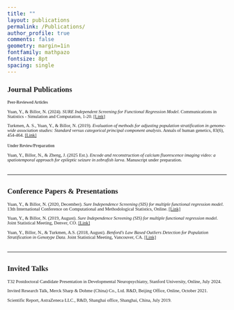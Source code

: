 ```yaml
---
title: ""
layout: publications
permalink: /Publications/
author_profile: true
comments: false
geometry: margin=1in
fontfamily: mathpazo
fontsize: 8pt
spacing: single
---
```


<h2 style="font-family:Times New Roman; font-size:1.2em;">Journal Publications</h2>

<div style="font-family:Times New Roman; font-size:0.75em;">
<h3 style="font-family:Times New Roman; font-size:0.9em; color:#4a4a4a;">Peer-Reviewed Articles</h3>

<ul style="list-style-type: none; padding-left: 0;">
    <li style="margin-bottom: 1em;">Yuan, Y., & Billor, N. (2024). <em>SURE Independent Screening for Functional Regression Model</em>. Communications in Statistics - Simulation and Computation, 1-20. 
    <a href="https://www.tandfonline.com/doi/abs/10.1080/03610918.2024.2325567">[Link]</a></li>
    <li style="margin-bottom: 1em;">Turkmen, A. S., Yuan, Y., & Billor, N. (2019). <em>Evaluation of methods for adjusting population stratification in genome-wide association studies: Standard versus categorical principal component analysis</em>. Annals of human genetics, 83(6), 454-464. 
    <a href="https://onlinelibrary.wiley.com/doi/abs/10.1111/ahg.12339">[Link]</a></li>
</ul>

<h3 style="font-family:Times New Roman; font-size:0.9em; margin-top:1.5em; color:#4a4a4a;">Under Review/Preparation</h3>

<ul style="list-style-type: none; padding-left: 0;">
    <li style="margin-bottom: 1em;">Yuan, Y., Billor, N., & Zheng, J. (2025 Est.). <em>Encode and reconstruction of calcium fluorescence imaging video: a spatiotemporal approach for epileptic seizure in zebrafish larva</em>. Manuscript under preparation.</li>
</ul>
</div>

<hr style="margin: 2em 0;">

<h2 style="font-family:Times New Roman; font-size:1.2em;">Conference Papers & Presentations</h2>

<div style="font-family:Times New Roman; font-size:0.75em;">
<ul style="list-style-type: none; padding-left: 0;">
    <li style="margin-bottom: 1em;">Yuan, Y., & Billor, N. (2020, December). <em>Sure Independence Screening (SIS) for multiple functional regression model</em>. 13th International Conference on Computational and Methodological Statistics, Online. 
    <a href="https://www.cmstatistics.org/RegistrationsV2/CMStatistics2020/viewSubmission.php?id=919&token=162q9oqq1r155934q7683p908196o139">[Link]</a></li>
    <li style="margin-bottom: 1em;">Yuan, Y., & Billor, N. (2019, August). <em>Sure Independence Screening (SIS) for multiple functional regression model</em>. Joint Statistical Meeting, Denver, CO. 
    <a href="https://ww2.amstat.org/meetings/jsm/2019/onlineprogram/AbstractDetails.cfm?abstractid=301670">[Link]</a></li>
    <li style="margin-bottom: 1em;">Yuan, Y., Billor, N., & Turkmen, A.S. (2018, August). <em>Benford's Law Based Outliers Detection for Population Stratification in Genotype Data</em>. Joint Statistical Meeting, Vancouver, CA. 
    <a href="https://www.researchgate.net/publication/330505739_Benford%27s_Law_Based_Outliers_Detection_for_Population_Stratification_in_Genotype_Data">[Link]</a></li>
</ul>
</div>

<hr style="margin: 2em 0;">

<h2 style="font-family:Times New Roman; font-size:1.2em;">Invited Talks</h2>

<div style="font-family:Times New Roman; font-size:0.75em;">
<ul style="list-style-type: none; padding-left: 0;">
    <li style="margin-bottom: 1em;">T32 Postdoctoral Candidate Presentation in Developmental Neuropsychiatry, Stanford University, Online, July 2024.</li>
    <li style="margin-bottom: 1em;">Invited Research Talk, Merck Sharp & Dohme (China) Co., Ltd. R&D, Beijing Office, Online, October 2021.</li>  
    <li style="margin-bottom: 1em;">Scientific Report, AstraZeneca LLC., R&D, Shanghai office, Shanghai, China, July 2019.</li>
</ul>
</div>
